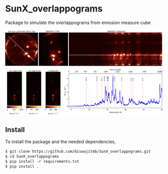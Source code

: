 # SunX_overlappograms

Package to simulate the overlappograms from emission measure cube 

![alt text](https://github.com/biswajitmb/SunX_overlappograms/blob/main/overlappogram.png)

## Install

To install the package and the needed dependencies,
```shell
$ git clone https://github.com/biswajitmb/SunX_overlappograms.git
$ cd SunX_overlappograms
$ pip install -r requirements.txt
$ pip install .
```
